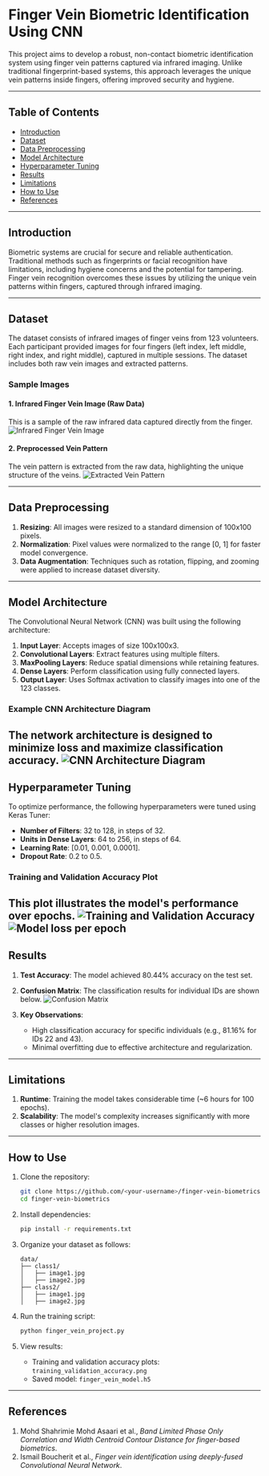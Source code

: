 





















































# Finger Vein Biometric Identification Using CNN

This project aims to develop a robust, non-contact biometric identification system using finger vein patterns captured via infrared imaging. Unlike traditional fingerprint-based systems, this approach leverages the unique vein patterns inside fingers, offering improved security and hygiene.

---

## Table of Contents
- [Introduction](#introduction)
- [Dataset](#dataset)
- [Data Preprocessing](#data-preprocessing)
- [Model Architecture](#model-architecture)
- [Hyperparameter Tuning](#hyperparameter-tuning)
- [Results](#results)
- [Limitations](#limitations)
- [How to Use](#how-to-use)
- [References](#references)

---

## Introduction

Biometric systems are crucial for secure and reliable authentication. Traditional methods such as fingerprints or facial recognition have limitations, including hygiene concerns and the potential for tampering. Finger vein recognition overcomes these issues by utilizing the unique vein patterns within fingers, captured through infrared imaging.

---

## Dataset

The dataset consists of infrared images of finger veins from 123 volunteers. Each participant provided images for four fingers (left index, left middle, right index, and right middle), captured in multiple sessions. The dataset includes both raw vein images and extracted patterns.

### Sample Images

#### 1. Infrared Finger Vein Image (Raw Data)
This is a sample of the raw infrared data captured directly from the finger.
![Infrared Finger Vein Image](images/page_3_image_1.png)

#### 2. Preprocessed Vein Pattern
The vein pattern is extracted from the raw data, highlighting the unique structure of the veins.
![Extracted Vein Pattern](images/page_3_image_2.png)

---

## Data Preprocessing

1. **Resizing**: All images were resized to a standard dimension of 100x100 pixels.
2. **Normalization**: Pixel values were normalized to the range [0, 1] for faster model convergence.
3. **Data Augmentation**: Techniques such as rotation, flipping, and zooming were applied to increase dataset diversity.

---

## Model Architecture

The Convolutional Neural Network (CNN) was built using the following architecture:

1. **Input Layer**: Accepts images of size 100x100x3.
2. **Convolutional Layers**: Extract features using multiple filters.
3. **MaxPooling Layers**: Reduce spatial dimensions while retaining features.
4. **Dense Layers**: Perform classification using fully connected layers.
5. **Output Layer**: Uses Softmax activation to classify images into one of the 123 classes.

### Example CNN Architecture Diagram
The network architecture is designed to minimize loss and maximize classification accuracy.
![CNN Architecture Diagram](images/page_4_image_1.png)
---

## Hyperparameter Tuning

To optimize performance, the following hyperparameters were tuned using Keras Tuner:
- **Number of Filters**: 32 to 128, in steps of 32.
- **Units in Dense Layers**: 64 to 256, in steps of 64.
- **Learning Rate**: [0.01, 0.001, 0.0001].
- **Dropout Rate**: 0.2 to 0.5.

### Training and Validation Accuracy Plot
This plot illustrates the model's performance over epochs.
![Training and Validation Accuracy](images/page_7_image_2.png)
![Model loss per epoch](images/page_6_image_2.png)
---

## Results

1. **Test Accuracy**: The model achieved 80.44% accuracy on the test set.
2. **Confusion Matrix**: The classification results for individual IDs are shown below.
![Confusion Matrix](images/page_8_image_1.png)

3. **Key Observations**:
   - High classification accuracy for specific individuals (e.g., 81.16% for IDs 22 and 43).
   - Minimal overfitting due to effective architecture and regularization.

---

## Limitations

1. **Runtime**: Training the model takes considerable time (~6 hours for 100 epochs).
2. **Scalability**: The model's complexity increases significantly with more classes or higher resolution images.

---

## How to Use

1. Clone the repository:
   ```bash
   git clone https://github.com/<your-username>/finger-vein-biometrics.git
   cd finger-vein-biometrics
   ```

2. Install dependencies:
   ```bash
   pip install -r requirements.txt
   ```

3. Organize your dataset as follows:
   ```
   data/
   ├── class1/
   │   ├── image1.jpg
   │   ├── image2.jpg
   ├── class2/
   │   ├── image1.jpg
   │   ├── image2.jpg
   ```

4. Run the training script:
   ```bash
   python finger_vein_project.py
   ```

5. View results:
   - Training and validation accuracy plots: `training_validation_accuracy.png`
   - Saved model: `finger_vein_model.h5`

---

## References

1. Mohd Shahrimie Mohd Asaari et al., *Band Limited Phase Only Correlation and Width Centroid Contour Distance for finger-based biometrics*.
2. Ismail Boucherit et al., *Finger vein identification using deeply-fused Convolutional Neural Network*.
